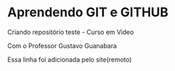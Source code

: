 # Aprendendo GIT e GITHUB
Criando repositório teste - Curso em Video

Com o Professor Gustavo Guanabara

Essa linha foi adicionada pelo site(remoto)

